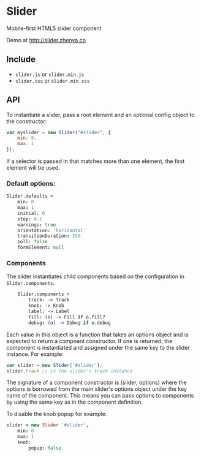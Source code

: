 # Slider

Mobile-first HTML5 slider component

Demo at http://slider.zhenya.co

## Include

- `slider.js` or `slider.min.js`
- `slider.css` or `slider.min.css`

## API

To instantiate a slider, pass a root element and an optional config object to the constructor:

``` js
var myslider = new Slider("#slider", {
	min: 0,
	max: 1
});
```

If a selector is passed in that matches more than one element, the first element will be used.

### Default options:
``` coffee
Slider.defaults = 
	min: 0
	max: 1
	initial: 0
	step: 0.1
	warnings: true
	orientation: 'horizontal'
	transitionDuration: 350
	poll: false
	formElement: null
```

### Components

The slider instantiates child components based on the configuration in `Slider.components`.

``` coffee
	Slider.components =
		track: -> Track
		knob: -> Knob
		label: -> Label
		fill: (o) -> Fill if o.fill?
		debug: (o) -> Debug if o.debug
```

Each value in this object is a function that takes an options object and is expected to return a compnent constructor. If one is returned, the component is instantiated and assigned under the same key to the slider instance. For example:

``` js
var slider = new Slider('#slider');
slider.track // is the slider's track instance
```

The signature of a component constructor is (slider, options) where the options is borrowed from the main slider's options object under the key name of the component. This means you can pass options to components by using the same key as in the component definition.

To disable the knob popup for example:

``` coffee
slider = new Slider '#slider',
	min: 0
	max: 1
	knob:
		popup: false
```
